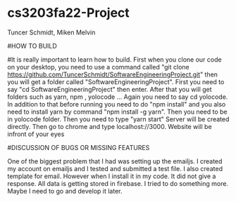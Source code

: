 # cs3203fa22-Project

Tuncer Schmidt, Miken Melvin


#HOW TO BUILD


#It is really important to learn how to build. First when you clone our code on your desktop, you need to use a command called "git clone https://github.com/TuncerSchmidt/SoftwareEngineeringProject.git" then you will get a folder called "SoftwareEngineeringProject". First you need to say "cd SoftwareEngineeringProject" then enter. After that you will get folders such as yarn, npm , yolocode ... Again you need to say cd yolocode. In addition to that before running you need to do "npm install" and you also need to install yarn by command "npm install -g yarn". Then you need to be in yolocode folder. Then you need to type "yarn start" Server will be created directly. Then go to chrome and type localhost://3000. Website will be infront of your eyes

#DISCUSSION OF BUGS OR MISSING FEATURES



One of the biggest problem that I had was setting up the emailjs. I created my account on emailjs and I tested and submitted a test file. I also created template for email. However when I install it in my code. It did not give a response. All data is getting stored in firebase. I tried to do something more. Maybe I need to go and develop it later.



